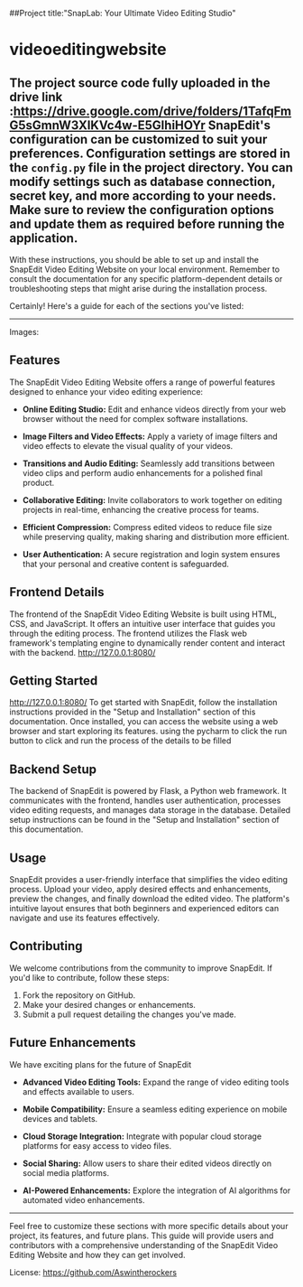 ##Project title:"SnapLab: Your Ultimate Video Editing Studio"
# videoeditingwebsite
 The project  source code fully uploaded in the drive link :https://drive.google.com/drive/folders/1TafqFmG5sGmnW3XIKVc4w-E5GlhiHOYr
SnapEdit's configuration can be customized to suit your preferences. Configuration settings are stored in the `config.py` file in the project directory. You can modify settings such as database connection, secret key, and more according to your needs.
Make sure to review the configuration options and update them as required before running the application.
---
With these instructions, you should be able to set up and install the SnapEdit Video Editing Website on your local environment. Remember to consult the documentation for any specific platform-dependent details or troubleshooting steps that might arise during the installation process.


Certainly! Here's a guide for each of the sections you've listed:

---
Images:


## Features

The SnapEdit Video Editing Website offers a range of powerful features designed to enhance your video editing experience:

- **Online Editing Studio:** Edit and enhance videos directly from your web browser without the need for complex software installations.
   
- **Image Filters and Video Effects:** Apply a variety of image filters and video effects to elevate the visual quality of your videos.
   
- **Transitions and Audio Editing:** Seamlessly add transitions between video clips and perform audio enhancements for a polished final product.

- **Collaborative Editing:** Invite collaborators to work together on editing projects in real-time, enhancing the creative process for teams.
   
- **Efficient Compression:** Compress edited videos to reduce file size while preserving quality, making sharing and distribution more efficient.

- **User Authentication:** A secure registration and login system ensures that your personal and creative content is safeguarded.

## Frontend Details

The frontend of the SnapEdit Video Editing Website is built using HTML, CSS, and JavaScript. It offers an intuitive user interface that guides you through the editing process. The frontend utilizes the Flask web framework's templating engine to dynamically render content and interact with the backend.
http://127.0.0.1:8080/
## Getting Started
http://127.0.0.1:8080/
To get started with SnapEdit, follow the installation instructions provided in the "Setup and Installation" section of this documentation. Once installed, you can access the website using a web browser and start exploring its features.
using the pycharm to click the run button to click and run the process of the details to be filled

## Backend Setup

The backend of SnapEdit is powered by Flask, a Python web framework. It communicates with the frontend, handles user authentication, processes video editing requests, and manages data storage in the database. Detailed setup instructions can be found in the "Setup and Installation" section of this documentation.

## Usage

SnapEdit provides a user-friendly interface that simplifies the video editing process. Upload your video, apply desired effects and enhancements, preview the changes, and finally download the edited video. The platform's intuitive layout ensures that both beginners and experienced editors can navigate and use its features effectively.

## Contributing

We welcome contributions from the community to improve SnapEdit. If you'd like to contribute, follow these steps:

1. Fork the repository on GitHub.
2. Make your desired changes or enhancements.
3. Submit a pull request detailing the changes you've made.
## Future Enhancements
We have exciting plans for the future of SnapEdit
- **Advanced Video Editing Tools:**
Expand the range of video editing tools and effects available to users.
- **Mobile Compatibility:**
 Ensure a seamless editing experience on mobile devices and tablets.
- **Cloud Storage Integration:**
Integrate with popular cloud storage platforms for easy access to video files.
   
- **Social Sharing:** Allow users to share their edited videos directly on social media platforms.
   
- **AI-Powered Enhancements:** Explore the integration of AI algorithms for automated video enhancements.

---

Feel free to customize these sections with more specific details about your project, its features, and future plans. This guide will provide users and contributors with a comprehensive understanding of the SnapEdit Video Editing Website and how they can get involved.


License:
https://github.com/Aswintherockers
